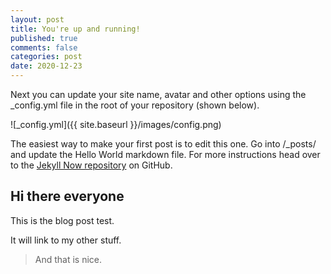 ```yaml
---
layout: post
title: You're up and running!
published: true
comments: false
categories: post
date: 2020-12-23
---
```


Next you can update your site name, avatar and other options using the _config.yml file in the root of your repository (shown below).

![_config.yml]({{ site.baseurl }}/images/config.png)

The easiest way to make your first post is to edit this one. Go into /_posts/ and update the Hello World markdown file. For more instructions head over to the [Jekyll Now repository](https://github.com/barryclark/jekyll-now) on GitHub.

## Hi there everyone

This is the blog post test.

It will link to my other stuff.

> And that is nice.
